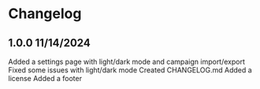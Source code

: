 # Changelog

## 1.0.0 11/14/2024

Added a settings page with light/dark mode and campaign import/export
Fixed some issues with light/dark mode
Created CHANGELOG.md
Added a license
Added a footer
